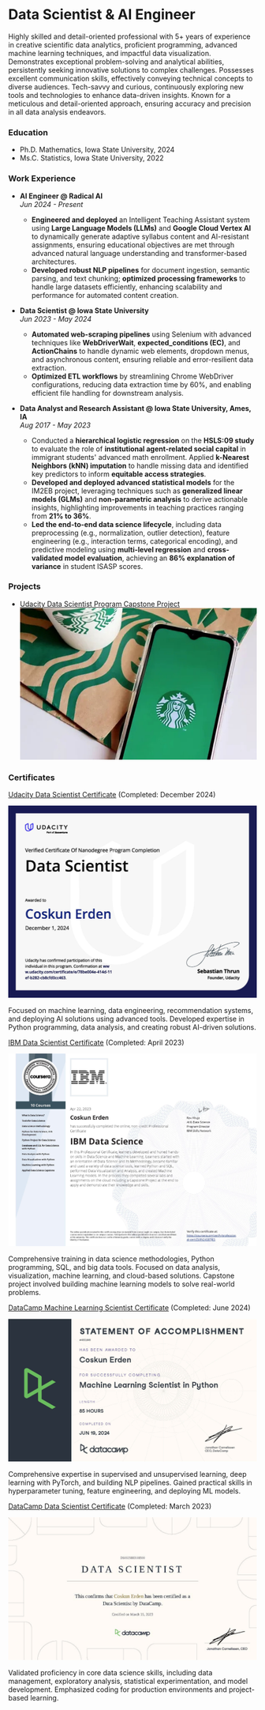 
# Data Scientist & AI Engineer
Highly skilled and detail-oriented professional with 5+ years of experience in creative scientific data analytics, proficient programming, advanced machine learning techniques, and impactful data visualization. Demonstrates exceptional problem-solving and analytical abilities, persistently seeking innovative solutions to complex challenges. Possesses excellent communication skills, effectively conveying technical concepts to diverse audiences. Tech-savvy and curious, continuously exploring new tools and technologies to enhance data-driven insights. Known for a meticulous and detail-oriented approach, ensuring accuracy and precision in all data analysis endeavors.

### Education
- Ph.D. Mathematics, Iowa State University, 2024
- Ms.C. Statistics, Iowa State University, 2022


### Work Experience

- **AI Engineer @ Radical AI**  
  *Jun 2024 - Present*  
  - **Engineered and deployed** an Intelligent Teaching Assistant system using **Large Language Models (LLMs)** and **Google Cloud Vertex AI** to dynamically generate adaptive syllabus content and AI-resistant assignments, ensuring educational objectives are met through advanced natural language understanding and transformer-based architectures.
  - **Developed robust NLP pipelines** for document ingestion, semantic parsing, and text chunking; **optimized processing frameworks** to handle large datasets efficiently, enhancing scalability and performance for automated content creation.

- **Data Scientist @ Iowa State University**  
  *Jun 2023 - May 2024*  
  - **Automated web-scraping pipelines** using Selenium with advanced techniques like **WebDriverWait**, **expected_conditions (EC)**, and **ActionChains** to handle dynamic web elements, dropdown menus, and asynchronous content, ensuring reliable and error-resilient data extraction.
  - **Optimized ETL workflows** by streamlining Chrome WebDriver configurations, reducing data extraction time by 60%, and enabling efficient file handling for downstream analysis.

- **Data Analyst and Research Assistant @ Iowa State University, Ames, IA**  
  *Aug 2017 - May 2023*  
  - Conducted a **hierarchical logistic regression** on the **HSLS:09 study** to evaluate the role of **institutional agent-related social capital** in immigrant students' advanced math enrollment. Applied **k-Nearest Neighbors (kNN) imputation** to handle missing data and identified key predictors to inform **equitable access strategies**.
  - **Developed and deployed advanced statistical models** for the IM2EB project, leveraging techniques such as **generalized linear models (GLMs)** and **non-parametric analysis** to derive actionable insights, highlighting improvements in teaching practices ranging from **21% to 36%**.
  - **Led the end-to-end data science lifecycle**, including data preprocessing (e.g., normalization, outlier detection), feature engineering (e.g., interaction terms, categorical encoding), and predictive modeling using **multi-level regression** and **cross-validated model evaluation**, achieving an **86% explanation of variance** in student ISASP scores.



### Projects

- [Udacity Data Scientist Program Capstone Project](https://coskunerden.github.io/Udacity_DS_Capstone_Project/)
  ![Project Image](https://raw.githubusercontent.com/CoskunErden/coskunerden.github.io/main/images/starbucks.jpg)


### Certificates

<link rel="stylesheet" href="styles.css">

<div class="certificate-container">
  <!-- Row 1 -->
  <div class="certificate-row">
    <div class="certificate">
      <p><a href="https://www.udacity.com/certificate/e/78be004e-414d-11ef-b282-cb8cfd0cc463" target="_blank">
        Udacity Data Scientist Certificate</a> (Completed: December 2024)</p>
      <img src="https://raw.githubusercontent.com/CoskunErden/coskunerden.github.io/main/images/UdacityDataScientistCertificate.jpg" 
           alt="Udacity Data Scientist Certificate" 
           title="Focused on machine learning, data engineering, recommendation systems, and deploying AI solutions using advanced tools." />
      <p>Focused on machine learning, data engineering, recommendation systems, and deploying AI solutions using advanced tools. Developed expertise in Python programming, data analysis, and creating robust AI-driven solutions.</p>
    </div>
    <div class="certificate">
      <p><a href="https://www.coursera.org/account/accomplishments/specialization/certificate/ZLRN24S8TJES" target="_blank">
        IBM Data Scientist Certificate</a> (Completed: April 2023)</p>
      <img src="https://raw.githubusercontent.com/CoskunErden/coskunerden.github.io/main/images/IBMDataScientistCertificate.jpg" 
           alt="IBM Data Scientist Certificate" 
           title="Comprehensive training in data science methodologies, Python programming, SQL, and big data tools." />
      <p>Comprehensive training in data science methodologies, Python programming, SQL, and big data tools. Focused on data analysis, visualization, machine learning, and cloud-based solutions. Capstone project involved building machine learning models to solve real-world problems.</p>
    </div>
  </div>

  <!-- Row 2 -->
  <div class="certificate-row">
    <div class="certificate">
      <p><a href="https://www.datacamp.com/statement-of-accomplishment/track/f108efec1dfd7a23657a814ff4db852e2c78b942?raw=1" target="_blank">
        DataCamp Machine Learning Scientist Certificate</a> (Completed: June 2024)</p>
      <img src="https://raw.githubusercontent.com/CoskunErden/coskunerden.github.io/main/images/MachineLearningScientistCertificate.jpg" 
           alt="DataCamp Machine Learning Scientist Certificate" 
           title="Focused on PyTorch, with expertise in supervised and unsupervised learning, deep learning, and machine learning solutions." />
      <p>Comprehensive expertise in supervised and unsupervised learning, deep learning with PyTorch, and building NLP pipelines. Gained practical skills in hyperparameter tuning, feature engineering, and deploying ML models.</p>
    </div>
    <div class="certificate">
      <p><a href="https://www.datacamp.com/certificate/DS0025883108500" target="_blank">
        DataCamp Data Scientist Certificate</a> (Completed: March 2023)</p>
      <img src="https://raw.githubusercontent.com/CoskunErden/coskunerden.github.io/main/images/DataCampDataScientistProfessional.jpg" 
           alt="DataCamp Machine Data Scientist Certificate" 
           title="Validated proficiency in core data science skills, including data management, exploratory analysis, and statistical experimentation." />
      <p>Validated proficiency in core data science skills, including data management, exploratory analysis, statistical experimentation, and model development. Emphasized coding for production environments and project-based learning.</p>
    </div>
  </div>
</div>
